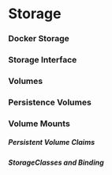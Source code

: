 # Storage

### Docker Storage

### Storage Interface

### Volumes

### Persistence Volumes


### Volume Mounts

##### Persistent Volume Claims

##### StorageClasses and Binding